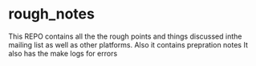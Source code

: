 # rough_notes
This REPO contains all the the rough points and things discussed inthe mailing list as well as other platforms.
Also it contains prepration notes 
It also has the make logs for errors  
